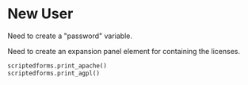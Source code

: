 <!-- markdownlint-disable MD033 -->

# New User

Need to create a "password" variable.

Need to create an expansion panel element for containing the licenses.

<section-start>

```python
scriptedforms.print_apache()
scriptedforms.print_agpl()
```

</section-start>